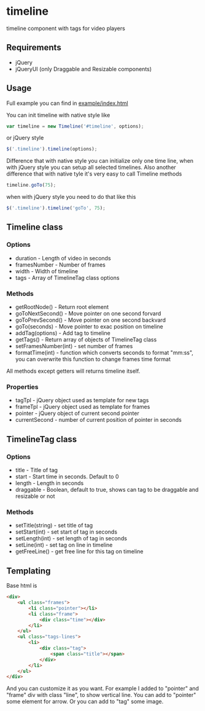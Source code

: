 timeline
========

timeline component with tags for video players

## Requirements

* jQuery
* jQueryUI (only Draggable and Resizable components)

## Usage

Full example you can find in [example/index.html](example/index.html)

You can init timeline with native style like
```javascript
var timeline = new Timeline('#timeline', options);
```
or jQuery style
```javascript
$('.timeline').timeline(options);
```
Difference that with native style you can initialize only one time line, when with jQuery style you can setup all selected timelines.
Also another difference that with native tyle it's very easy to call Timeline methods
```javascript
timeline.goTo(75);
```
when with jQuery style you need to do that like this
```javascript
$('.timeline').timeline('goTo', 75);
```

## Timeline class

### Options

* duration - Length of video in seconds
* framesNumber - Number of frames
* width - Width of timeline
* tags - Array of TimelineTag class options

### Methods

* getRootNode() - Return root element
* goToNextSecond() - Move pointer on one second forvard
* goToPrevSecond() - Move pointer on one second backvard
* goTo(seconds) - Move pointer to exac position on timeline
* addTag(options) - Add tag to timeline
* getTags() - Return array of objects of TimelineTag class
* setFramesNumber(int) - set number of frames
* formatTime(int) - function which converts seconds to format "mm:ss", you can overwrite this function to change frames time format

All methods except getters will returns timeline itself.

### Properties

* tagTpl - jQuery object used as template for new tags
* frameTpl - jQuery object used as template for frames
* pointer - jQuery object of current second pointer
* currentSecond - number of current position of pointer in seconds

## TimelineTag class

### Options

* title - Title of tag
* start - Start time in seconds. Default to 0
* length - Length in seconds
* draggable - Boolean, default to true, shows can tag to be draggable and resizable or not

### Methods

* setTitle(string) - set title of tag
* setStart(int) - set start of tag in seconds
* setLength(int) - set length of tag in seconds
* setLine(int) - set tag on line in timeline
* getFreeLine() - get free line for this tag on timeline

## Templating

Base html is
```html
<div>
    <ul class="frames">
        <li class="pointer"></li>
        <li class="frame">
            <div class="time"></div>
        </li>
    </ul>
    <ul class="tags-lines">
        <li>
            <div class="tag">
                <span class="title"></span>
            </div>
        </li>
    </ul>
</div>
```
And you can customize it as you want. For example I added to "pointer" and "frame" div with class "line", to show vertical line.
You can add to "pointer" some element for arrow. Or you can add to "tag" some image.